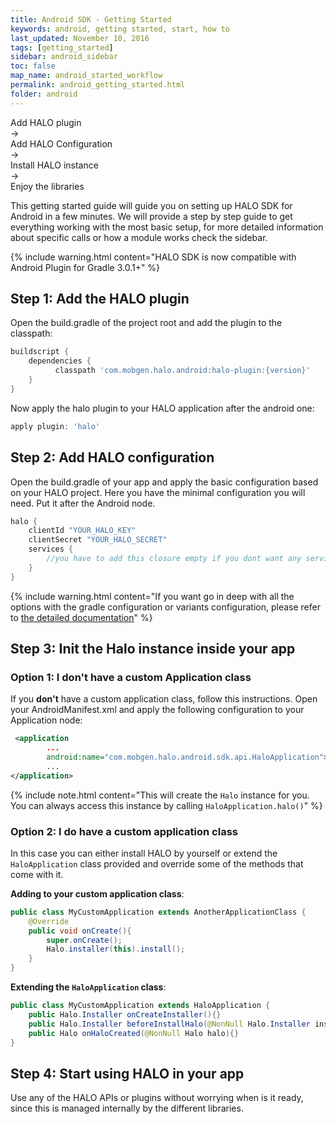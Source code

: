 ```yaml
---
title: Android SDK - Getting Started
keywords: android, getting started, start, how to
last_updated: November 10, 2016
tags: [getting_started]
sidebar: android_sidebar
toc: false
map_name: android_started_workflow
permalink: android_getting_started.html
folder: android
---
```


<div id="userMap">
<div class="content"><a><div class="box box1">Add HALO plugin</div></a></div>
<div class="arrow">→</div>
<div class="content"><a><div class="box box1">Add HALO Configuration</div></a></div>
<div class="arrow">→</div>
<div class="content"><a><div class="box box1">Install HALO instance</div></a></div>
<div class="arrow">→</div>
<div class="content"><a><div class="box box1">Enjoy the libraries</div></a></div>
</div>

This getting started guide will guide you on setting up HALO SDK for Android in a few minutes. We will provide a step by step guide to get everything working with the most basic setup, for more detailed information about specific calls or how a module works check the sidebar.

{% include warning.html content="HALO SDK is now compatible with Android Plugin for Gradle 3.0.1+" %}

## Step 1: Add the HALO plugin 
Open the build.gradle of the project root and add the plugin to the classpath:

```groovy
buildscript {
    dependencies {
          classpath 'com.mobgen.halo.android:halo-plugin:{version}'
    }
}
```

Now apply the halo plugin to your HALO application after the android one:

```groovy
apply plugin: 'halo'
```

## Step 2: Add HALO configuration
Open the build.gradle of your app and apply the basic configuration based on your HALO project. Here you have the minimal configuration you will need. Put it after the Android node.

```groovy
halo {
    clientId "YOUR_HALO_KEY"
    clientSecret "YOUR_HALO_SECRET"
    services {
        //you have to add this closure empty if you dont want any service
    }
}
```
{% include warning.html content="If you want go in deep with all the options with the gradle configuration or variants configuration, please refer to [the detailed documentation](android_core_gradle_plugin_options.html)" %}



## Step 3: Init the Halo instance inside your app

### Option 1: I don't have a custom Application class

If you **don't** have a custom application class, follow this instructions.
Open your AndroidManifest.xml and apply the following configuration to your Application node:

```xml
 <application
        ...
        android:name="com.mobgen.halo.android.sdk.api.HaloApplication">
        ...
</application>
```
{% include note.html content="This will create the ```Halo``` instance for you. You can always access this instance by calling ```HaloApplication.halo()```" %}


### Option 2: I do have a custom application class

In this case you can either install HALO by yourself or extend the ```HaloApplication``` class provided and override some of the methods that come with it.

**Adding to your custom application class**:

```java
public class MyCustomApplication extends AnotherApplicationClass {
    @Override
    public void onCreate(){
        super.onCreate();
        Halo.installer(this).install();
    }
}
```

**Extending the ```HaloApplication``` class**:

```java
public class MyCustomApplication extends HaloApplication {
    public Halo.Installer onCreateInstaller(){}
    public Halo.Installer beforeInstallHalo(@NonNull Halo.Installer installer){}
    public Halo onHaloCreated(@NonNull Halo halo){}
}
```

## Step 4: Start using HALO in your app
Use any of the HALO APIs or plugins without worrying when is it ready, since this is managed internally by the different libraries.
